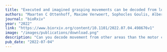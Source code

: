 ```yaml
---
title: "Executed and imagined grasping movements can be decoded from lower dimensional representation of distributed non-motor brain areas"
authors: "Maarten C Ottenhoff, Maxime Verwoert, Sophocles Goulis, Albert Colon, Louis Wagner, Simon Tousseyn, Johannes P van Dijk, Pieter Kubben, Christian Herff"
journal: "bioRxiv"
year: "2022"
link: "https://www.biorxiv.org/content/10.1101/2022.07.04.498676v1"
image: "/images/publications/download.png"
description: "Can you decode movement from other areas than the motor cortex? Here we decode executed and imagined movement from distributed brain areas using a riemannian classifier."
pub_date: "2022-07-04"
---
```

